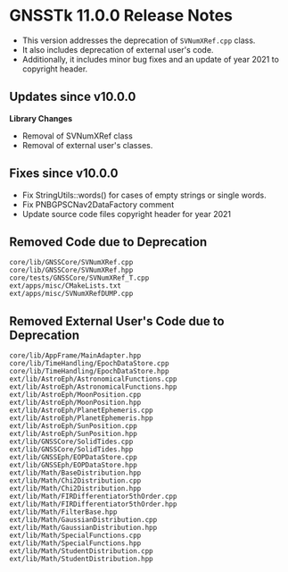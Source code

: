 GNSSTk 11.0.0 Release Notes
========================

 * This version addresses the deprecation of `SVNumXRef.cpp` class.
 * It also includes deprecation of external user's code. 
 * Additionally, it includes minor bug fixes and an update of year 2021 to copyright header.
 
Updates since v10.0.0
---------------------

**Library Changes**
  * Removal of SVNumXRef class
  * Removal of external user's classes.
 
Fixes since v10.0.0
--------------------
  * Fix StringUtils::words() for cases of empty strings or single words.
  * Fix PNBGPSCNav2DataFactory comment
  * Update source code files copyright header for year 2021
  
Removed Code due to Deprecation
-------------------------------
```
core/lib/GNSSCore/SVNumXRef.cpp
core/lib/GNSSCore/SVNumXRef.hpp
core/tests/GNSSCore/SVNumXRef_T.cpp
ext/apps/misc/CMakeLists.txt
ext/apps/misc/SVNumXRefDUMP.cpp
```

Removed External User's Code due to Deprecation
-----------------------------------------------
```
core/lib/AppFrame/MainAdapter.hpp
core/lib/TimeHandling/EpochDataStore.cpp
core/lib/TimeHandling/EpochDataStore.hpp
ext/lib/AstroEph/AstronomicalFunctions.cpp
ext/lib/AstroEph/AstronomicalFunctions.hpp
ext/lib/AstroEph/MoonPosition.cpp
ext/lib/AstroEph/MoonPosition.hpp
ext/lib/AstroEph/PlanetEphemeris.cpp
ext/lib/AstroEph/PlanetEphemeris.hpp
ext/lib/AstroEph/SunPosition.cpp
ext/lib/AstroEph/SunPosition.hpp
ext/lib/GNSSCore/SolidTides.cpp
ext/lib/GNSSCore/SolidTides.hpp
ext/lib/GNSSEph/EOPDataStore.cpp
ext/lib/GNSSEph/EOPDataStore.hpp
ext/lib/Math/BaseDistribution.hpp
ext/lib/Math/Chi2Distribution.cpp
ext/lib/Math/Chi2Distribution.hpp
ext/lib/Math/FIRDifferentiator5thOrder.cpp
ext/lib/Math/FIRDifferentiator5thOrder.hpp
ext/lib/Math/FilterBase.hpp
ext/lib/Math/GaussianDistribution.cpp
ext/lib/Math/GaussianDistribution.hpp
ext/lib/Math/SpecialFunctions.cpp
ext/lib/Math/SpecialFunctions.hpp
ext/lib/Math/StudentDistribution.cpp
ext/lib/Math/StudentDistribution.hpp
```